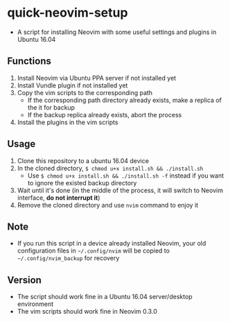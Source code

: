 # quick-neovim-setup

* A script for installing Neovim with some useful settings and plugins in Ubuntu 16.04

## Functions

1. Install Neovim via Ubuntu PPA server if not installed yet
2. Install Vundle plugin if not installed yet
3. Copy the vim scripts to the corresponding path
	* If the corresponding path directory already exists, make a replica of the it for backup
	* If the backup replica already exists, abort the process
4. Install the plugins in the vim scripts

## Usage

1. Clone this repository to a ubuntu 16.04 device
2. In the cloned directory, `$ chmod u+x install.sh && ./install.sh`
	* Use `$ chmod u+x install.sh && ./install.sh -f` instead if you want to ignore the existed backup directory 
3. Wait until it's done (in the middle of the process, it will switch to Neovim interface, **do not interrupt it**)
4. Remove the cloned directory and use `nvim` command to enjoy it

## Note

* If you run this script in a device already installed Neovim, your old configuration files in `~/.config/nvim` will be copied to `~/.config/nvim_backup` for recovery

## Version

* The script should work fine in a Ubuntu 16.04 server/desktop environment
* The vim scripts should work fine in Neovim 0.3.0
